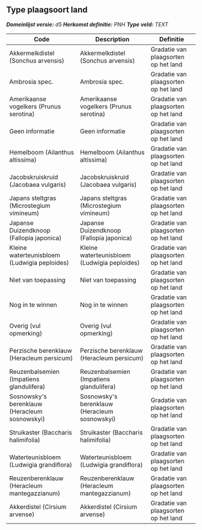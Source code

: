 ﻿## Type plaagsoort land

*__Domeinlijst versie:__ d5*
*__Herkomst definitie:__ PNH*
*__Type veld:__ TEXT*

|__Code__ |__Description__ |__Definitie__	|
|	---	|	---	|   ---	| 
| Akkermelkdistel (Sonchus arvensis) | Akkermelkdistel (Sonchus arvensis) | Gradatie van plaagsorten op het land |
| Ambrosia spec. | Ambrosia spec. | Gradatie van plaagsorten op het land |
| Amerikaanse vogelkers (Prunus serotina) | Amerikaanse vogelkers (Prunus serotina) | Gradatie van plaagsorten op het land |
| Geen informatie | Geen informatie | Gradatie van plaagsorten op het land |
| Hemelboom (Ailanthus altissima) | Hemelboom (Ailanthus altissima) | Gradatie van plaagsorten op het land |
| Jacobskruiskruid (Jacobaea vulgaris) | Jacobskruiskruid (Jacobaea vulgaris) | Gradatie van plaagsorten op het land |
| Japans steltgras (Microstegium vimineum) | Japans steltgras (Microstegium vimineum) | Gradatie van plaagsorten op het land |
| Japanse Duizendknoop (Fallopia japonica) | Japanse Duizendknoop (Fallopia japonica) | Gradatie van plaagsorten op het land |
| Kleine waterteunisbloem (Ludwigia peploides) | Kleine waterteunisbloem (Ludwigia peploides) | Gradatie van plaagsorten op het land |
| Niet van toepassing | Niet van toepassing | Gradatie van plaagsorten op het land |
| Nog in te winnen | Nog in te winnen | Gradatie van plaagsorten op het land |
| Overig (vul opmerking) | Overig (vul opmerking) | Gradatie van plaagsorten op het land |
| Perzische berenklauw (Heracleum persicum) | Perzische berenklauw (Heracleum persicum) | Gradatie van plaagsorten op het land |
| Reuzenbalsemien (Impatiens glandulifera) | Reuzenbalsemien (Impatiens glandulifera) | Gradatie van plaagsorten op het land |
| Sosnowsky's berenklauw (Heracleum sosnowskyi) | Sosnowsky's berenklauw (Heracleum sosnowskyi) | Gradatie van plaagsorten op het land |
| Struikaster (Baccharis halimifolia) | Struikaster (Baccharis halimifolia) | Gradatie van plaagsorten op het land |
| Waterteunisbloem (Ludwigia grandiflora) | Waterteunisbloem (Ludwigia grandiflora) | Gradatie van plaagsorten op het land |
| Reuzenberenklauw (Heracleum mantegazzianum) | Reuzenberenklauw (Heracleum mantegazzianum) | Gradatie van plaagsorten op het land |
| Akkerdistel (Cirsium arvense) | Akkerdistel (Cirsium arvense) | Gradatie van plaagsorten op het land |
